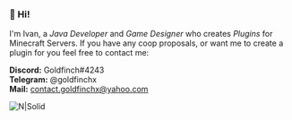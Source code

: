 ### 👋 Hi! 

I'm Ivan, a *Java Developer* and *Game Designer* who creates *Plugins* for Minecraft Servers.
If you have any coop proposals, or want me to create a plugin for you feel free to contact me:

**Discord:** Goldfinch#4243   
**Telegram:** @goldfinchx  
**Mail:** contact.goldfinchx@yahoo.com 

![N|Solid](https://i.imgur.com/vJ1zdFp.png)
